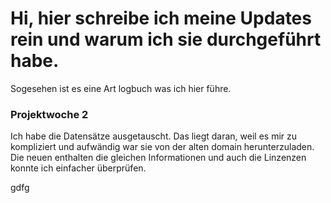 # Hi, hier schreibe ich meine Updates rein und warum ich sie durchgeführt habe.

Sogesehen ist es eine Art logbuch was ich hier führe.

### Projektwoche 2
Ich habe die Datensätze ausgetauscht. Das liegt daran, weil es mir zu kompliziert und aufwändig war sie von der alten domain herunterzuladen.
Die neuen enthalten die gleichen Informationen und auch die Linzenzen konnte ich einfacher überprüfen.

gdfg